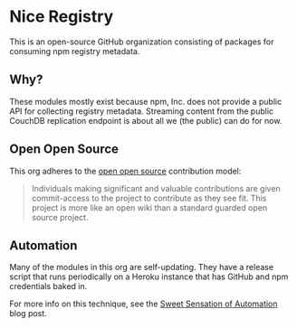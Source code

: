 # Nice Registry

This is an open-source GitHub organization consisting of packages for consuming
npm registry metadata.

## Why?

These modules mostly exist because npm, Inc. does not provide a public API
for collecting registry metadata. Streaming content from the public CouchDB
replication endpoint is about all we (the public) can do for now.

## Open Open Source

This org adheres to the [open open source](http://openopensource.org/)
contribution model:

> Individuals making significant and valuable contributions are given commit-access to the project to contribute as they see fit. This project is more like an open wiki than a standard guarded open source project.

## Automation

Many of the modules in this org are self-updating. They have a release script
that runs periodically on a Heroku instance that has GitHub and npm credentials
baked in.

For more info on this technique, see the [Sweet Sensation of Automation](http://zeke.sikelianos.com/npm-and-github-automation-with-heroku/)
blog post.
